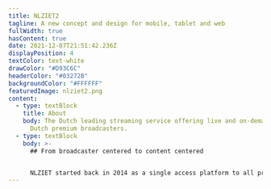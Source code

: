 ```yaml
---
title: NLZIET2
tagline: A new concept and design for mobile, tablet and web
fullWidth: true
hasContent: true
date: 2021-12-07T21:51:42.236Z
displayPosition: 4
textColor: text-white
drawColor: "#D93C6C"
headerColor: "#03272B"
backgroundColor: "#FFFFFF"
featuredImage: nlziet2.png
content:
  - type: textBlock
    title: About
    body: The Dutch leading streaming service offering live and on-demand TV of the
      Dutch premium broadcasters.
  - type: textBlock
    body: >-
      ## From broadcaster centered to content centered


      NLZIET started back in 2014 as a single access platform to all premium Dutch broadcasters’ streaming services and live television. That the service is powered by different broadcasters is directly reflected in the interface. Exploring new content means choosing a broadcaster to browse their content. This doesn’t really match how users consume television content as their content interests transcend broadcaster boundaries. That's why we together with NLZIET transformed the platform from a broadcaster centered platform to a content centered platform.
---
```

